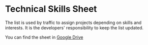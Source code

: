 # Technical Skills Sheet

The list is used by traffic to assign projects depending on skills and interests.
It is the developers' responsibility to keep the list updated.

You can find the sheet in [Google Drive](https://docs.google.com/spreadsheets/d/1mGyLEq0QQUTyMEg-vD9h0HuBilfRkbOkbaJlCxVZ1MY/edit#gid=0)
